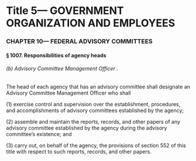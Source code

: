 
# Title 5— GOVERNMENT ORGANIZATION AND EMPLOYEES
### CHAPTER 10— FEDERAL ADVISORY COMMITTEES
#### § 1007. Responsibilities of agency heads
###### (b) Advisory Committee Management Officer .

The head of each agency that has an advisory committee shall designate an Advisory Committee Management Officer who shall

(1) exercise control and supervision over the establishment, procedures, and accomplishments of advisory committees established by the agency;

(2) assemble and maintain the reports, records, and other papers of any advisory committee established by the agency during the advisory committee’s existence; and

(3) carry out, on behalf of the agency, the provisions of section 552 of this title with respect to such reports, records, and other papers.
